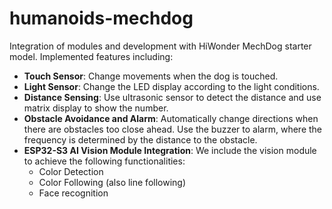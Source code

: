 # humanoids-mechdog
Integration of modules and development with HiWonder MechDog starter model.
Implemented features including:
  - **Touch Sensor**: Change movements when the dog is touched.
  - **Light Sensor**: Change the LED display according to the light conditions.
  - **Distance Sensing**: Use ultrasonic sensor to detect the distance and use matrix display to show the number.
  - **Obstacle Avoidance and Alarm**: Automatically change directions when there are obstacles too close ahead. Use the buzzer to alarm, where the frequency is determined by the distance to the obstacle.
  - **ESP32-S3 AI Vision Module Integration**: We include the vision module to achieve the following functionalities:
      - Color Detection
      - Color Following (also line following)
      - Face recognition
